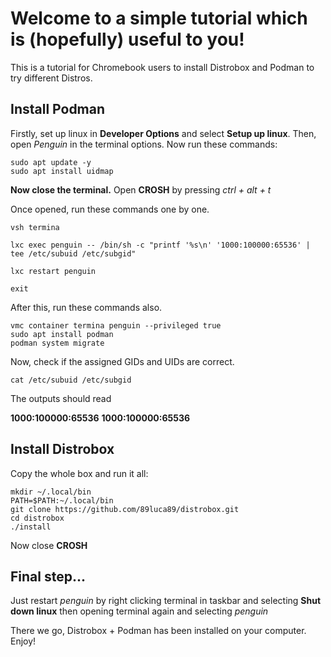 # Welcome to a simple tutorial which is (hopefully) useful to you!
This is a tutorial for Chromebook users to install Distrobox and Podman to try different Distros.

## Install Podman

Firstly, set up linux in **Developer Options** and select **Setup up linux**. 
Then, open *Penguin* in the terminal options.
Now run these commands:
```
sudo apt update -y
sudo apt install uidmap
```
**Now close the terminal.**
Open **CROSH** by pressing *ctrl + alt + t*

Once opened, run these commands one by one. 
```
vsh termina
```
```
lxc exec penguin -- /bin/sh -c "printf '%s\n' '1000:100000:65536' | tee /etc/subuid /etc/subgid"
```
```
lxc restart penguin
```
```
exit
```
After this, run these commands also.
```
vmc container termina penguin --privileged true
sudo apt install podman
podman system migrate
```
Now, check if the assigned GIDs and UIDs are correct.
```
cat /etc/subuid /etc/subgid
```

The outputs should read

**1000:100000:65536**
**1000:100000:65536**

## Install Distrobox

Copy the whole box and run it all:
```
mkdir ~/.local/bin
PATH=$PATH:~/.local/bin
git clone https://github.com/89luca89/distrobox.git
cd distrobox
./install
```
Now close **CROSH**

## Final step...

Just restart *penguin* by right clicking terminal in taskbar and selecting **Shut down linux** then opening terminal again and selecting *penguin*

There we go, Distrobox + Podman has been installed on your computer. Enjoy!
